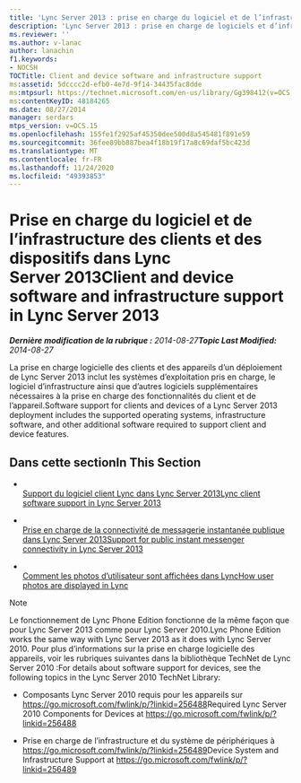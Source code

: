 ```yaml
---
title: 'Lync Server 2013 : prise en charge du logiciel et de l’infrastructure des clients et des dispositifs'
description: 'Lync Server 2013 : prise en charge de logiciels et d’infrastructure pour les clients et périphériques.'
ms.reviewer: ''
ms.author: v-lanac
author: lanachin
f1.keywords:
- NOCSH
TOCTitle: Client and device software and infrastructure support
ms:assetid: 5dcccc2d-efb0-4e7d-9f14-34435fac8dde
ms:mtpsurl: https://technet.microsoft.com/en-us/library/Gg398412(v=OCS.15)
ms:contentKeyID: 48184265
ms.date: 08/27/2014
manager: serdars
mtps_version: v=OCS.15
ms.openlocfilehash: 155fe1f2925af45350dee500d8a545481f891e59
ms.sourcegitcommit: 36fee89bb887bea4f18b19f17a8c69daf5bc423d
ms.translationtype: MT
ms.contentlocale: fr-FR
ms.lasthandoff: 11/24/2020
ms.locfileid: "49393853"
---
```

# <a name="client-and-device-software-and-infrastructure-support-in-lync-server-2013"></a><span data-ttu-id="cfb66-103">Prise en charge du logiciel et de l’infrastructure des clients et des dispositifs dans Lync Server 2013</span><span class="sxs-lookup"><span data-stu-id="cfb66-103">Client and device software and infrastructure support in Lync Server 2013</span></span>

<div data-xmlns="http://www.w3.org/1999/xhtml">

<div class="topic" data-xmlns="http://www.w3.org/1999/xhtml" data-msxsl="urn:schemas-microsoft-com:xslt" data-cs="https://msdn.microsoft.com/">

<div data-asp="https://msdn2.microsoft.com/asp">



</div>

<div id="mainSection">

<div id="mainBody"><span data-ttu-id="cfb66-104">

<span> </span></span><span class="sxs-lookup"><span data-stu-id="cfb66-104">

<span> </span></span></span>

<span data-ttu-id="cfb66-105">_**Dernière modification de la rubrique :** 2014-08-27_</span><span class="sxs-lookup"><span data-stu-id="cfb66-105">_**Topic Last Modified:** 2014-08-27_</span></span>

<span data-ttu-id="cfb66-106">La prise en charge logicielle des clients et des appareils d’un déploiement de Lync Server 2013 inclut les systèmes d’exploitation pris en charge, le logiciel d’infrastructure ainsi que d’autres logiciels supplémentaires nécessaires à la prise en charge des fonctionnalités du client et de l’appareil.</span><span class="sxs-lookup"><span data-stu-id="cfb66-106">Software support for clients and devices of a Lync Server 2013 deployment includes the supported operating systems, infrastructure software, and other additional software required to support client and device features.</span></span>

<div>

## <a name="in-this-section"></a><span data-ttu-id="cfb66-107">Dans cette section</span><span class="sxs-lookup"><span data-stu-id="cfb66-107">In This Section</span></span>

  - <span></span>  
    [<span data-ttu-id="cfb66-108">Support du logiciel client Lync dans Lync Server 2013</span><span class="sxs-lookup"><span data-stu-id="cfb66-108">Lync client software support in Lync Server 2013</span></span>](lync-server-2013-lync-client-software-support.md)

  - <span></span>  
    [<span data-ttu-id="cfb66-109">Prise en charge de la connectivité de messagerie instantanée publique dans Lync Server 2013</span><span class="sxs-lookup"><span data-stu-id="cfb66-109">Support for public instant messenger connectivity in Lync Server 2013</span></span>](lync-server-2013-support-for-public-instant-messenger-connectivity.md)

  - <span></span>  
    [<span data-ttu-id="cfb66-110">Comment les photos d’utilisateur sont affichées dans Lync</span><span class="sxs-lookup"><span data-stu-id="cfb66-110">How user photos are displayed in Lync</span></span>](how-user-photos-are-displayed-in-lync.md)

<div>


> [!NOTE]  
> <span data-ttu-id="cfb66-111">Le fonctionnement de Lync Phone Edition fonctionne de la même façon que pour Lync Server 2013 comme pour Lync Server 2010.</span><span class="sxs-lookup"><span data-stu-id="cfb66-111">Lync Phone Edition works the same way with Lync Server 2013 as it does with Lync Server 2010.</span></span> <span data-ttu-id="cfb66-112">Pour plus d’informations sur la prise en charge logicielle des appareils, voir les rubriques suivantes dans la bibliothèque TechNet de Lync Server 2010 :</span><span class="sxs-lookup"><span data-stu-id="cfb66-112">For details about software support for devices, see the following topics in the Lync Server 2010 TechNet Library:</span></span> 
> <UL>
> <LI>
> <P><span data-ttu-id="cfb66-113">Composants Lync Server 2010 requis pour les appareils sur <A class=uri href="https://go.microsoft.com/fwlink/p/?linkid=256488">https://go.microsoft.com/fwlink/p/?linkid=256488</A></span><span class="sxs-lookup"><span data-stu-id="cfb66-113">Required Lync Server 2010 Components for Devices at <A class=uri href="https://go.microsoft.com/fwlink/p/?linkid=256488">https://go.microsoft.com/fwlink/p/?linkid=256488</A></span></span></P>
> <LI>
> <P><span data-ttu-id="cfb66-114">Prise en charge de l’infrastructure et du système de périphériques à <A class=uri href="https://go.microsoft.com/fwlink/p/?linkid=256489">https://go.microsoft.com/fwlink/p/?linkid=256489</A></span><span class="sxs-lookup"><span data-stu-id="cfb66-114">Device System and Infrastructure Support at <A class=uri href="https://go.microsoft.com/fwlink/p/?linkid=256489">https://go.microsoft.com/fwlink/p/?linkid=256489</A></span></span></P></LI></UL><span data-ttu-id="cfb66-115">



</div>

</div>

</div>

<span> </span>

</div>

</div>

</span><span class="sxs-lookup"><span data-stu-id="cfb66-115">



</div>

</div>

</div>

<span> </span>

</div>

</div>

</span></span></div>

